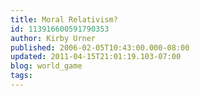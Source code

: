 ```yaml
---
title: Moral Relativism?
id: 113916600591790353
author: Kirby Urner
published: 2006-02-05T10:43:00.000-08:00
updated: 2011-04-15T21:01:19.103-07:00
blog: world_game
tags: 
---
```


